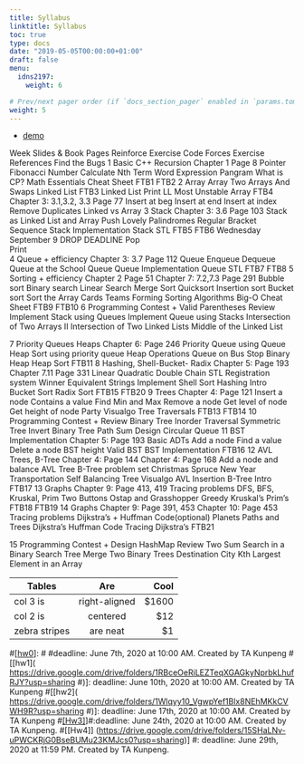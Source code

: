 ```yaml
---
title: Syllabus
linktitle: Syllabus
toc: true
type: docs
date: "2019-05-05T00:00:00+01:00"
draft: false
menu:
  idns2197:
    weight: 6

# Prev/next pager order (if `docs_section_pager` enabled in `params.toml`)
weight: 5
---
```



*   [demo](https://drive.google.com/drive/folders/1vNe7CJFRd-VJX-Kr8GXQjGSKdT2nk-xE?usp=sharing)

   

Week	Slides & Book Pages	Reinforce Exercise	Code Forces Exercise	References	Find the Bugs
1	Basic C++
Recursion Chapter 1
Page 8	Pointer
Fibonacci Number Calculate Nth Term	Word Expression Pangram	What is CP? Math Essentials Cheat Sheet	FTB1 FTB2
2	Array	Array	Two Arrays And Swaps	Linked List	FTB3
	Linked List	Print LL	Most Unstable Array		FTB4
	Chapter 3: 3.1,3.2, 3.3
Page 77	Insert at beg Insert at end Insert at index	Remove Duplicates	Linked vs Array	
3	Stack
Chapter 3: 3.6
Page 103	Stack as Linked List and Array
Push	Lovely Palindromes Regular Bracket Sequence	Stack Implementation Stack STL	FTB5 FTB6
	Wednesday September 9
DROP DEADLINE	Pop			
		Print			
4	Queue + efficiency Chapter 3: 3.7
Page 112	Queue Enqueue
Dequeue	Queue at the School Queue	Queue Implementation Queue STL	FTB7 FTB8
5	Sorting + efficiency Chapter 2
Page 51
Chapter 7: 7.2,7.3
Page 291	Bubble sort Binary search Linear Search Merge Sort Quicksort Insertion sort Bucket sort	Sort the Array Cards
Teams Forming	Sorting Algorithms Big-O Cheat Sheet	FTB9 FTB10
6	Programming Contest +		Valid Parentheses
	Review		Implement Stack using Queues
Implement Queue using Stacks Intersection of Two Arrays II
			Intersection of Two Linked Lists Middle of the Linked List
 
7	Priority Queues Heaps
Chapter 6:
Page 246	Priority Queue using Queue
Heap Sort using priority queue	Heap Operations Queue on Bus Stop	Binary Heap Heap Sort	FTB11
8	Hashing, Shell-Bucket- Radix
Chapter 5:
Page 193
Chapter 7.11
Page 331	Linear Quadratic Double Chain
STL	Registration system Winner
Equivalent Strings Implement Shell Sort	Hashing Intro Bucket Sort Radix Sort	FTB15 FTB20
9	Trees
Chapter 4:
Page 121	Insert a node Contains a value Find Min and Max Remove a node Get level of node Get height of node	Party	Visualgo
Tree Traversals	FTB13 FTB14
10	Programming Contest + Review		Binary Tree Inorder Traversal Symmetric Tree
Invert Binary Tree Path Sum
Design Circular Queue
11	BST Implementation
Chapter 5:
Page 193	Basic ADTs Add a node Find a value Delete a node	BST height Valid BST	BST Implementation	FTB16
12	AVL Trees, B-Tree Chapter 4:
Page 144
Chapter 4:
Page 168	Add a node and balance AVL Tree
B-Tree problem set	Christmas Spruce
New Year Transportation Self Balancing Tree	Visualgo
AVL Insertion B-Tree Intro	FTB17
13	Graphs Chapter 9:
Page 413, 419	Tracing problems DFS, BFS, Kruskal, Prim	Two Buttons
Ostap and Grasshopper	Greedy Kruskal’s Prim’s	FTB18 FTB19
14	Graphs Chapter 9:
Page 391, 453
Chapter 10:
Page 453	Tracing problems Dijkstra’s + Huffman Code(optional)	Planets
Paths and Trees	Dijkstra’s Huffman Code Tracing Dijkstra’s	FTB21
 
15	Programming Contest +	Design HashMap
	Review	Two Sum
Search in a Binary Search Tree Merge Two Binary Trees
		Destination City
Kth Largest Element in an Array

| Tables        | Are           | Cool  |
| ------------- |:-------------:| -----:|
| col 3 is      | right-aligned | $1600 |
| col 2 is      | centered      |   $12 |
| zebra stripes | are neat      |    $1 |

#[[hw0](https://drive.google.com/drive/folders/1q-afGZwV89f3rAGW4WZR1Gxzts8Uns1v?usp=sharing)]:  # #deadline: June 7th, 2020 at 10:00 AM. Created by TA Kunpeng
#[[hw1]( https://drive.google.com/drive/folders/1RBceOeRiLEZTeqXGAGkyNprbkLhufRJY?usp=sharing
#)]: deadline: June 10th, 2020 at 10:00 AM. Created by TA Kunpeng
 #[[hw2]( https://drive.google.com/drive/folders/1Wlqyy10_VgwpYef1Blx8NEhMKkCVWH9R?usp=sharing
#)]: deadline: June 17th, 2020 at 10:00 AM. Created by TA Kunpeng
#[[Hw3]](https://drive.google.com/drive/folders/1bKDDy7m7zTaW5ap_9V2CWd4LEXnegEqf?usp=sharing)]#:deadline: June 24th, 2020 at 10:00 AM. Created by TA Kunpeng.
#[[Hw4]] (https://drive.google.com/drive/folders/15SHaLNv-uPWCKRjG0BseBUMu23KMJcs0?usp=sharing)]
#: deadline: June 29th, 2020 at 11:59 PM. Created by TA Kunpeng.